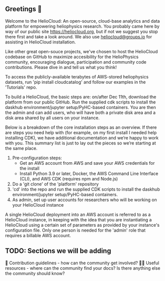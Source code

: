 ## Greetings 👋

Welcome to the HelioCloud:  An open-source, cloud-base analytics and data platform for empowering heliophysics research. You probably came here by way of our public site https://heliocloud.org,  but if not we suggest you stop there first and take a look around.  We also use [heliocloud@groups.io](https://groups.io/g/heliocloud) for assisting in HelioCloud installation.

Like other great open-souce projects, we've chosen to host the HelioCloud codebase on GitHub to maximize accesibility for the HelioPhysics community, encouraging dialogue, participation and community code contributions.  Please dive in and tell us what you think!

To access the publicly-available terabytes of AWS-stored heliophysics datasets, run 'pip install cloudcatalog' and follow our examples in the 'Tutorials' repo.

To build a HelioCloud, the basic steps are: on/after Dec 11th, download the platform from our public GitHub.  Run the supplied cdk scripts to install the daskhub environment/jupyter setup/PyHC-based containers.  You are then the admin and can add users, who will have both a private disk area and a disk area shared by all users on your instance.

Below is a breakdown of the core installation steps as an overview.  If there are steps you need help with (for example, on my first install I needed help installing CDK), we have additional documentation and we’re happy to work with you.  This summary list is just to lay out the pieces so we’re starting at the same place.  

1. Pre-configuration steps:
   * Get an AWS account from AWS and save your AWS credentials for the install
   * Install Python 3.9 or later, Docker, the AWS Command Line Interface (CLI), and AWS CDK (requires npm and Node.js)
2. Do a 'git clone' of the 'platform' repository
3. 'cd' into the repo and run the supplied CDK scripts to install the daskhub environment/jupyter setup/PyHC-based containers.
4. As admin, set up user accounts for researchers who will be working on your HelioCloud instance

A single HelioCloud deployment into an AWS account is referred to as a HelioCloud instance, in keeping with the idea that you are instantiating a HelioCloud using a certain set of parameters as provided by your instance's configuration file. Only one person is needed for the 'admin' role that requires a billable AWS account.

## TODO:  Sections we will be adding
🌈 Contribution guidelines - how can the community get involved?
👩‍💻 Useful resources - where can the community find your docs? Is there anything else the community should know?

